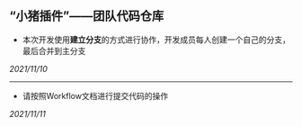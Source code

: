 ## “小猪插件”——团队代码仓库

- 本次开发使用**建立分支**的方式进行协作，开发成员每人创建一个自己的分支，最后合并到主分支

*2021/11/10*

---

- 请按照Workflow文档进行提交代码的操作

*2021/11/11*

